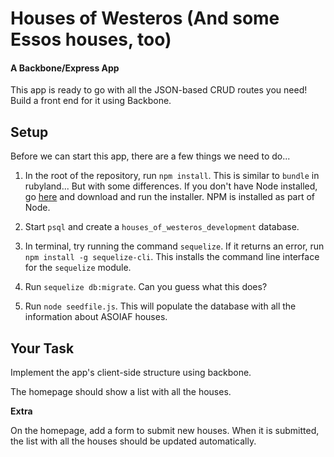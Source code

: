 # Houses of Westeros (And some Essos houses, too)
#### A Backbone/Express App

This app is ready to go with all the JSON-based CRUD routes you need! Build a front end for it using Backbone.

## Setup

Before we can start this app, there are a few things we need to do...

1. In the root of the repository, run `npm install`. This is similar to `bundle` in rubyland... But with some differences. If you don't have Node installed, go [here](http://nodejs.org/) and download and run the installer. NPM is installed as part of Node.

2. Start `psql` and create a `houses_of_westeros_development` database.

3. In terminal, try running the command `sequelize`. If it returns an error, run `npm install -g sequelize-cli`. This installs the command line interface for the `sequelize` module.

4. Run `sequelize db:migrate`. Can you guess what this does?

5. Run `node seedfile.js`. This will populate the database with all the information about ASOIAF houses.

## Your Task

Implement the app's client-side structure using backbone.

The homepage should show a list with all the houses.

**Extra**

On the homepage, add a form to submit new houses. When it is submitted, the list with all the houses should be updated automatically.
